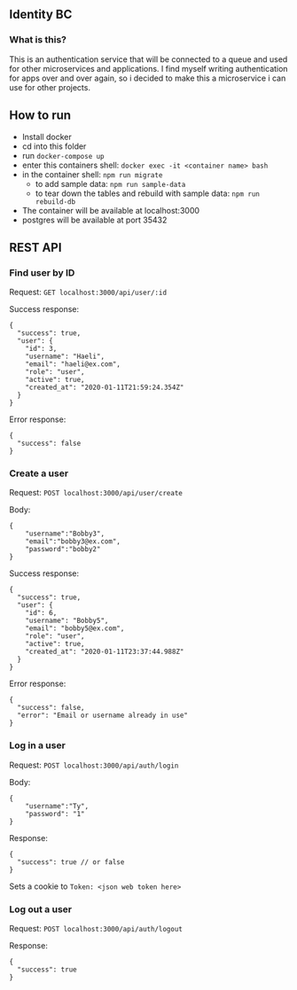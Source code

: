 ## Identity BC

### What is this?

This is an authentication service that will be connected to a queue and used for other microservices and applications.  I find myself writing authentication for apps over and over again, so i decided to make this a microservice i can use for other projects.  

## How to run

 - Install docker
 - cd into this folder
 - run ```docker-compose up```
 - enter this containers shell: ```docker exec -it <container name> bash```
 - in the container shell: ```npm run migrate```
   - to add sample data: ```npm run sample-data```
   - to tear down the tables and rebuild with sample data: ```npm run rebuild-db```
 - The container will be available at localhost:3000
 - postgres will be available at port 35432

## REST API

### Find user by ID

Request:  ```GET localhost:3000/api/user/:id```

Success response: 

```
{
  "success": true,
  "user": {
    "id": 3,
    "username": "Haeli",
    "email": "haeli@ex.com",
    "role": "user",
    "active": true,
    "created_at": "2020-01-11T21:59:24.354Z"
  }
}
```
Error response: 

```
{
  "success": false
}
```

### Create a user

Request: ```POST localhost:3000/api/user/create```

Body: 

```
{
	"username":"Bobby3",
	"email":"bobby3@ex.com",
	"password":"bobby2"
}
```

Success response:

```
{
  "success": true,
  "user": {
    "id": 6,
    "username": "Bobby5",
    "email": "bobby5@ex.com",
    "role": "user",
    "active": true,
    "created_at": "2020-01-11T23:37:44.988Z"
  }
}
```

Error response: 

```
{
  "success": false,
  "error": "Email or username already in use"
}
```

### Log in a user

Request: ```POST localhost:3000/api/auth/login ```

Body: 

```
{
	"username":"Ty",
	"password": "1"
}
```

Response: 

```
{
  "success": true // or false
}
```

Sets a cookie to ```Token: <json web token here>```

### Log out a user

Request: ```POST localhost:3000/api/auth/logout ```

Response: 

```
{
  "success": true
}
```

